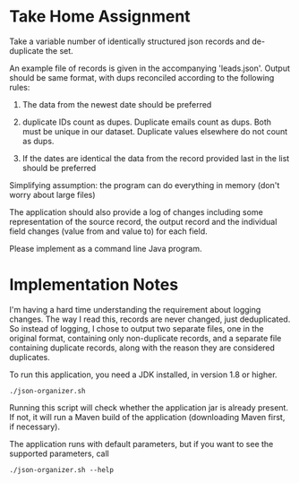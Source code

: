 # Take Home Assignment

Take a variable number of identically structured json records and de-duplicate the set.

An example file of records is given in the accompanying 'leads.json'. Output should be same format,
with dups reconciled according to the following rules:

1. The data from the newest date should be preferred

2. duplicate IDs count as dupes. Duplicate emails count as dups. Both must be unique in our dataset.
   Duplicate values elsewhere do not count as dups.

3. If the dates are identical the data from the record provided last in the list should be preferred

Simplifying assumption: the program can do everything in memory (don't worry about large files)

The application should also provide a log of changes including some representation of the source
record, the output record and the individual field changes (value from and value to) for each field.

Please implement as a command line Java program.

# Implementation Notes

I'm having a hard time understanding the requirement about logging changes. The way I read this,
records are never changed, just deduplicated. So instead of logging, I chose to output two separate
files, one in the original format, containing only non-duplicate records, and a separate file
containing duplicate records, along with the reason they are considered duplicates.

To run this application, you need a JDK installed, in version 1.8 or higher.

    ./json-organizer.sh 

Running this script will check whether the application jar is already present. If not, it will run a
Maven build of the application (downloading Maven first, if necessary).

The application runs with default parameters, but if you want to see the supported parameters, call

    ./json-organizer.sh --help
